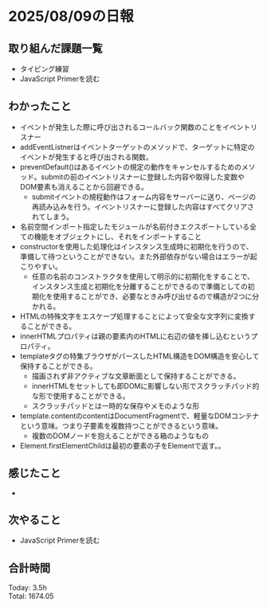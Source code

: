 # 2025/08/09の日報
## 取り組んだ課題一覧
* タイピング練習
* JavaScript Primerを読む
## わかったこと 
* イベントが発生した際に呼び出されるコールバック関数のことをイベントリスナー
* addEventListnerはイベントターゲットのメソッドで、ターゲットに特定のイベントが発生すると呼び出される関数。
* preventDefault()はあるイベントの規定の動作をキャンセルするためのメソッド。submitの前のイベントリスナーに登録した内容や取得した変数やDOM要素も消えることから回避できる。
  * submitイベントの規程動作はフォーム内容をサーバーに送り、ページの再読み込みを行う。イベントリスナーに登録した内容はすべてクリアされてしまう。
* 名前空間インポート指定したモジュールが名前付きエクスポートしている全ての機能をオブジェクトにし、それをインポートすること
* constructorを使用した処理化はインスタンス生成時に初期化を行うので、準備して待つということができない。また外部依存がない場合はエラーが起こりやすい。
  * 任意の名前のコンストラクタを使用して明示的に初期化をすることで、インスタンス生成と初期化を分離することができるので準備としての初期化を使用することができ、必要なときみ呼び出せるので構造が2つに分かれる。
* HTMLの特殊文字をエスケープ処理することによって安全な文字列に変換することができる。
* innerHTMLプロパティは親の要素内のHTMLに右辺の値を挿し込むというプロパティ。
* templateタグの特集ブラウザがパースしたHTML構造をDOM構造を安心して保持することができる。
  * 描画されず非アクティブな文章断面として保持することができる。
  * innerHTMLをセットしても即DOMに影響しない形でスクラッチパッド的な形で使用することができる。
  * スクラッチパッドとは一時的な保存やメモのような形
* template.contentのcontentはDocumentFragmentで、軽量なDOMコンテナという意味。つまり子要素を複数持つことができるという意味。
  * 複数のDOMノードを抱えることができる箱のようなもの
* Element.firstElementChildは最初の要素の子をElementで返す。。  
## 感じたこと
* 
## 次やること
* JavaScript Primerを読む
##  合計時間 
Today: 3.5h<br>
Total: 1674.05
